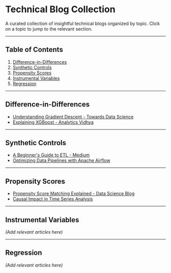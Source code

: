 
# Technical Blog Collection

A curated collection of insightful technical blogs organized by topic. Click on a topic to jump to the relevant section.

---

## Table of Contents

1. [Difference-in-Differences](#difference-in-differences)  
2. [Synthetic Controls](#synthetic-control)  
3. [Propensity Scores](#propensity-scores)  
4. [Instrumental Variables](#instrumental-variable)  
5. [Regression](#linear-regression)  
---

## Difference-in-Differences
- [Understanding Gradient Descent - Towards Data Science](https://towardsdatascience.com/understanding-gradient-descent)  
- [Explaining XGBoost - Analytics Vidhya](https://analyticsvidhya.com/explaining-xgboost)  

---

## Synthetic Controls
- [A Beginner's Guide to ETL - Medium](https://medium.com/beginners-guide-to-etl)  
- [Optimizing Data Pipelines with Apache Airflow](https://airflow.apache.org/optimizing-data-pipelines)  

---

## Propensity Scores
- [Propensity Score Matching Explained - Data Science Blog](https://datascienceblog/propensity-score-matching)  
- [Causal Impact in Time Series Analysis](https://causalimpact.com/time-series)  

---

## Instrumental Variables
*(Add relevant articles here)*

---

## Regression
*(Add relevant articles here)*



